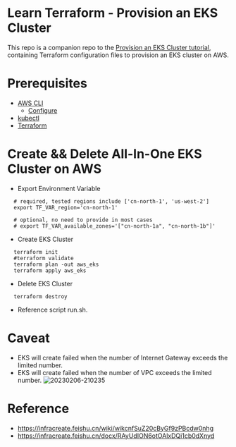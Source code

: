 # Learn Terraform - Provision an EKS Cluster

This repo is a companion repo to the [Provision an EKS Cluster tutorial](https://developer.hashicorp.com/terraform/tutorials/kubernetes/eks), containing
Terraform configuration files to provision an EKS cluster on AWS.

# Prerequisites
* [AWS CLI](https://docs.amazonaws.cn/cli/latest/userguide/getting-started-install.html)
    * [Configure](https://docs.amazonaws.cn/cli/latest/userguide/cli-configure-quickstart.html) 
* [kubectl](https://kubernetes.io/zh-cn/docs/reference/kubectl/)
* [Terraform](https://developer.hashicorp.com/terraform/tutorials/aws-get-started/install-cli)

# Create && Delete All-In-One EKS Cluster on AWS
* Export Environment Variable
```
  # required, tested regions include ['cn-north-1', 'us-west-2']
  export TF_VAR_region='cn-north-1'
  
  # optional, no need to provide in most cases
  # export TF_VAR_available_zones='["cn-north-1a", "cn-north-1b"]'
```
* Create EKS Cluster
```
  terraform init
  #terraform validate
  terraform plan -out aws_eks
  terraform apply aws_eks
```
* Delete EKS Cluster
```
  terraform destroy
```
* Reference script run.sh.

# Caveat
* EKS will create failed when the number of Internet Gateway exceeds the limited number.
* EKS will create failed when the number of VPC exceeds the limited number.
![20230206-210235](https://user-images.githubusercontent.com/4612618/216978211-7d69f016-c2b9-406d-8736-cffe67762936.jpeg)

# Reference
* https://infracreate.feishu.cn/wiki/wikcnfSuZ20cByGf9zPBcdw0nhg
* https://infracreate.feishu.cn/docx/RAyUdION6otOAlxDQi1cb0dXnyd
